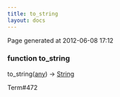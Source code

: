 ```yaml
---
title: to_string
layout: docs
---
```


<div class="bottom_right_note">Page generated at 2012-06-08 17:12</div>
<h3><span class="minor">function</span> to_string</h3>

to_string(<a href="/docs/any.html">any</a>) -> <a href="/docs/String.html">String</a>
<p></p>

<p><span class="extra_minor">Term#472</span></p>
